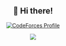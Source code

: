 <h2 align="center">👋 Hi there! </h2>

<div align="center">
  
[![CodeForces Profile](http://cf.leed.at?id=rejo)](https://codeforces.com/profile/rejo)

</div>
<div align="center">
  
<a href="https://acmicpc.net/user/rejo"><img src="http://mazassumnida.wtf/api/v2/generate_badge?boj=rejo"></a>

</div>
